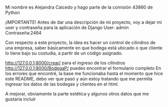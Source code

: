 Mi nombre es Alejandra Caicedo y hago parte de la comisión 43860 de Python


¡IMPORTANTE!
Antes de dar una descripción de mi proyecto, voy a dejar mi user y contraseña para la aplicación de Django
User: admin
Contraseña:2464

Con respecto a este proyecto, la idea es hacer un control de cilindros de una empresa, saber básicamente en que bodega está ubicado o que cliente lo tiene bajo su costudia, a partir de un código asignado.

http://127.0.0.1:8000/crear/ para el ingreso de los cilindros
http://127.0.0.1:8000/BodegaP/ puedes encontrar el formulario completo
En los errores que encontré, la base me funcionaba hasta el momento que hice este README, debo ver que pasó y aún estoy tratando que me permita ingresar los datos de las bodegas y clientes en el html.

A mejorar, obviamente la parte estética y algunos otros datos que me gustaría incluir

